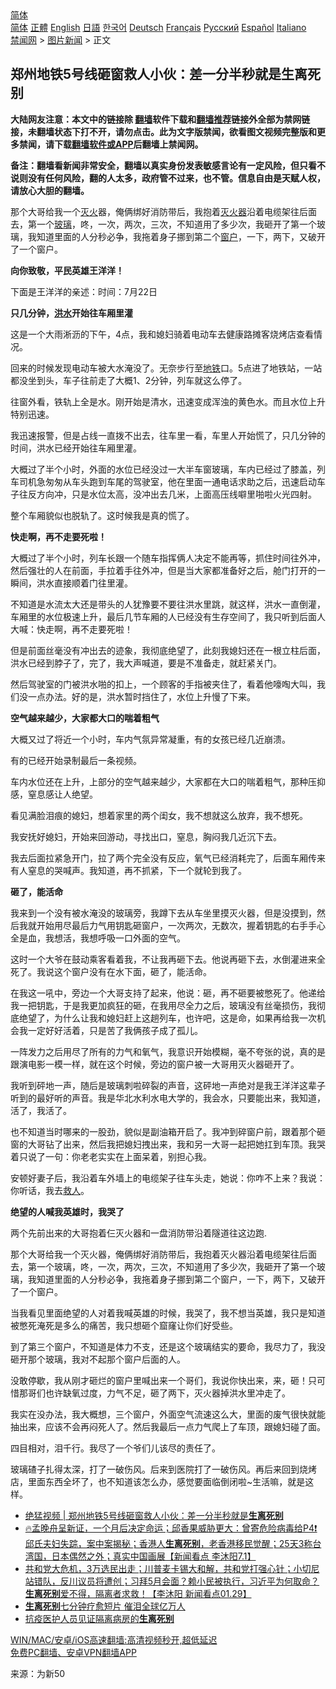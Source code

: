  <!-- 面包屑导航 --> <div class="breadcrumb"><!-- GTranslate: https://gtranslate.io/ -->  <div class="switcher notranslate">  <div class="selected">  <a href="#" onclick="return false;"> 简体</a>  </div>  <div class="option">  <a href="https://www.bannedbook.org" onclick="doGTranslate('zh-CN|zh-CN');jQuery('div.switcher div.selected a').html(jQuery(this).html());return false;" title="简体中文" class="nturl selected"> 简体</a>  <a href="https://www.bannedbook.org/zh-tw/" onclick="doGTranslate('zh-CN|zh-TW');jQuery('div.switcher div.selected a').html(jQuery(this).html());return false;" title="繁體中文" class="nturl"> 正體</a>  <a href="https://www.bannedbook.org/en/" onclick="doGTranslate('zh-CN|en');jQuery('div.switcher div.selected a').html(jQuery(this).html());return false;" title="English" class="nturl"> English</a>  <a href="https://www.bannedbook.org/ja/" onclick="doGTranslate('zh-CN|ja');jQuery('div.switcher div.selected a').html(jQuery(this).html());return false;" title="日本語" class="nturl"> 日語</a>  <a href="https://www.bannedbook.org/ko/" onclick="doGTranslate('zh-CN|ko');jQuery('div.switcher div.selected a').html(jQuery(this).html());return false;" title="한국어" class="nturl"> 한국어</a>  <a href="https://www.bannedbook.org/de/" onclick="doGTranslate('zh-CN|de');jQuery('div.switcher div.selected a').html(jQuery(this).html());return false;" title="Deutsch" class="nturl"> Deutsch</a>  <a href="https://www.bannedbook.org/fr/" onclick="doGTranslate('zh-CN|fr');jQuery('div.switcher div.selected a').html(jQuery(this).html());return false;" title="Français" class="nturl"> Français</a>  <a href="https://www.bannedbook.org/ru/" onclick="doGTranslate('zh-CN|ru');jQuery('div.switcher div.selected a').html(jQuery(this).html());return false;" title="Русский" class="nturl"> Русский</a>  <a href="https://www.bannedbook.org/es/" onclick="doGTranslate('zh-CN|es');jQuery('div.switcher div.selected a').html(jQuery(this).html());return false;" title="Español" class="nturl"> Español</a>  <a href="https://www.bannedbook.org/it/" onclick="doGTranslate('zh-CN|it');jQuery('div.switcher div.selected a').html(jQuery(this).html());return false;" title="Italiano" class="nturl"> Italiano</a>  </div>  </div>      <div class='breadcrumb-sub'><!-- Breadcrumb NavXT 6.3.0 --> <a href="https://www.bannedbook.org/" class="home">禁闻网</a> &gt; <a href="https://www.bannedbook.org/bnews/topimagenews/" class="category">图片新闻</a> &gt; 正文</div></div><h2>郑州地铁5号线砸窗救人小伙：差一分半秒就是生离死别</h2> <p class="notice"><b>大陆网友注意：本文中的链接除 <a href="https://github.com/bannedbook/fanqiang" >翻墙</a>软件下载和<a href="https://github.com/killgcd/justmysocks/blob/master/README.md">翻墙推荐</a>链接外全部为禁网链接，未翻墙状态下打不开，请勿点击。此为文字版禁闻，欲看图文视频完整版和更多禁闻，请下载<a href="https://github.com/bannedbook/fanqiang">翻墙软件或APP</a>后翻墙上禁闻网。</p><p>备注：翻墙看新闻非常安全，翻墙以真实身份发表敏感言论有一定风险，但只看不说则没有任何风险，翻的人太多，政府管不过来，也不管。信息自由是天赋人权，请放心大胆的翻墙。</b></p>  <div class="entry"> <p id="summary">那个大哥给我一个<a href="https://www.bannedbook.org/bnews/tag/%E7%81%AD%E7%81%AB/" class="st_tag internal_tag" rel="tag" title="标签 灭火 下的日志">灭火</a>器，俺俩绑好消防带后，我抱着<a href="https://www.bannedbook.org/bnews/tag/%e7%81%ad%e7%81%ab%e5%99%a8/" class="st_tag internal_tag" rel="tag" title="标签 灭火器 下的日志">灭火器</a>沿着电缆架往后面去，第一个<a href="https://www.bannedbook.org/bnews/tag/%E7%8E%BB%E7%92%83/" class="st_tag internal_tag" rel="tag" title="标签 玻璃 下的日志">玻璃</a>，咚，一次，两次，三次，不知道用了多少次，我砸开了第一个玻璃，我知道里面的人分秒必争，我拖着身子挪到第二个<a href="https://www.bannedbook.org/bnews/tag/%E7%AA%97%E6%88%B7/" class="st_tag internal_tag" rel="tag" title="标签 窗户 下的日志">窗户</a>，一下，两下，又破开了一个窗户。</p> <p><strong>向你致敬，平民英雄王洋洋！</strong></p> <p>下面是王洋洋的亲述：时间：7月22日</p> <p><strong>只几分钟，<a href="https://www.bannedbook.org/bnews/tag/%e6%b4%aa%e6%b0%b4/" class="st_tag internal_tag" rel="tag" title="标签 洪水 下的日志">洪水</a>开始往车厢里灌</strong></p> <p>这是一个大雨淅沥的下午，4点，我和媳妇骑着电动车去健康路摊客烧烤店查看情况。</p> <p>回来的时候发现电动车被大水淹没了。无奈步行至<a href="https://www.bannedbook.org/bnews/tag/%e5%9c%b0%e9%93%81/" class="st_tag internal_tag" rel="tag" title="标签 地铁 下的日志">地铁</a>口。5点进了地铁站，一站都没坐到头，车子往前走了大概1、2分钟，列车就这么停了。</p> <p>往窗外看，铁轨上全是水。刚开始是清水，迅速变成浑浊的黄色水。而且水位上升特别迅速。</p> <p>我迅速报警，但是占线一直拨不出去，往车里一看，车里人开始慌了，只几分钟的时间，洪水已经开始往车厢里灌。</p> <p>大概过了半个小时，外面的水位已经没过一大半车窗玻璃，车内已经过了膝盖，列车司机急匆匆从车头跑到车尾的驾驶室，他在里面一通电话求助之后，迅速启动车子往反方向冲，只是水位太高，没冲出去几米，上面高压线噼里啪啦火光四射。</p> <p>整个车厢貌似也脱轨了。这时候我是真的慌了。</p>  <p><strong>快走啊，再不走要死啦！</strong></p> <p>大概过了半个小时，列车长跟一个随车指挥俩人决定不能再等，抓住时间往外冲，然后强壮的人在前面，手拉着手往外冲，但是当大家都准备好之后，舱门打开的一瞬间，洪水直接顺着门往里灌。</p> <p>不知道是水流太大还是带头的人犹豫要不要往洪水里跳，就这样，洪水一直倒灌，车厢里的水位极速上升，最后几节车厢的人已经没有生存空间了，我只听到后面人大喊：快走啊，再不走要死啦！</p> <p>但是前面丝毫没有冲出去的迹象，我彻底绝望了，此刻我媳妇还在一根立柱后面，洪水已经到脖子了，完了，我大声喊道，要是不准备走，就赶紧关门。</p> <p>然后驾驶室的门被洪水啪的扣上，一个顾客的手指被夹住了，看着他嚎啕大叫，我们没一点办法。好的是，洪水暂时挡住了，水位上升慢了下来。</p> <p><strong>空气越来越少，大家都大口的喘着粗气</strong></p> <p>大概又过了将近一个小时，车内气氛异常凝重，有的女孩已经几近崩溃。</p> <p>有的已经开始录制最后一条视频。</p> <p>车内水位还在上升，上部分的空气越来越少，大家都在大口的喘着粗气，那种压抑感，窒息感让人绝望。</p> <p>看见满脸泪痕的媳妇，想着家里的两个闺女，我不想就这么放弃，我不想死。</p>  <p>我安抚好媳妇，开始来回游动，寻找出口，窒息，胸闷我几近沉下去。</p> <p>我去后面拉紧急开门，拉了两个完全没有反应，氧气已经消耗完了，后面车厢传来有人窒息的哭喊声。我知道，再不抓紧，下一个就轮到我了。</p> <p><strong>砸了，能活命</strong></p> <p>我来到一个没有被水淹没的玻璃旁，我蹲下去从车坐里摸灭火器，但是没摸到，然后我就开始用尽最后力气用钥匙砸窗户，一次两次，无数次，握着钥匙的右手手心全是血，我想活，我想呼吸一口外面的空气。</p> <p>这时一个大爷在鼓动乘客看着我，不让我再砸下去。他说再砸下去，水倒灌进来全死了。我说这个窗户没有在水下面，砸了，能活命。</p> <p>在我这一吼中，旁边一个大哥支持了起来，他说：砸，再不砸要被憋死了。他递给我一把钥匙，于是我更加疯狂的砸，在我用尽全力之后，玻璃没有丝毫损伤，我彻底绝望了，为什么让我和媳妇赶上这趟列车，也许吧，这是命，如果再给我一次机会我一定好好活着，只是苦了我俩孩子成了孤儿。</p> <p>一阵发力之后用尽了所有的力气和氧气，我意识开始模糊，毫不夸张的说，真的是跟演电影一模一样，就在这个时候，旁边的窗户被一大哥用灭火器砸开了。</p> <p>我听到砰地一声，随后是玻璃刺啦碎裂的声音，这砰地一声绝对是我王洋洋这辈子听到的最好听的声音。我是华北水利水电大学的，我会水，只要能出来，我知道，活了，我活了。</p> <p>也不知道当时哪来的一股劲，貌似是副油箱开启了。我冲到碎窗户前，跟着那个砸窗的大哥钻了出来，然后我把媳妇拽出来，我和另一大哥一起把她扛到车顶。我哭着只说了一句：你老老实实在上面呆着，别担心我。</p> <p>安顿好妻子后，我沿着车外墙上的电缆架子往车头走，她说：你咋不上来？我说：你听话，我去<a href="https://www.bannedbook.org/bnews/tag/%E6%95%91%E4%BA%BA/" class="st_tag internal_tag" rel="tag" title="标签 救人 下的日志">救人</a>。</p>  <p><strong>绝望的人喊我英雄时，我哭了</strong></p> <p>两个先前出来的大哥抱着仨灭火器和一盘消防带沿着隧道往这边跑.</p> <p>那个大哥给我一个灭火器，俺俩绑好消防带后，我抱着灭火器沿着电缆架往后面去，第一个玻璃，咚，一次，两次，三次，不知道用了多少次，我砸开了第一个玻璃，我知道里面的人分秒必争，我拖着身子挪到第二个窗户，一下，两下，又破开了一个窗户。</p> <p>当我看见里面绝望的人对着我喊英雄的时候，我哭了，我不想当英雄，我只是知道被憋死淹死是多么的痛苦，我只想砸个窟窿让你们好受些。</p> <p>到了第三个窗户，不知道是体力不支，还是这个玻璃结实的要命，我尽力了，我没砸开那个玻璃，我对不起那个窗户后面的人。</p> <p>没敢停歇，我从刚才砸烂的窗户里喊出来一个哥们，我说你快出来，来，砸！只可惜那哥们也许缺氧过度，力气不足，砸了两下，灭火器掉洪水里冲走了。</p> <p>我实在没办法，我大概想，三个窗户，外面空气流速这么大，里面的废气很快就能抽出来，应该不会再闷死人了。然后我最后一点力气爬上了车顶，跟媳妇碰了面。</p> <p>四目相对，泪千行。我尽了一个爷们儿该尽的责任了。</p> <p>玻璃碴子扎得太深，打了一破伤风。后来到医院打了一破伤风。再后来回到烧烤店，里面东西全坏了，也不知道该怎么办，感觉要面临倒闭啦~生活嘛，就是这样。</p> <ul class='op-related-articles' title='相关阅读'> <li><a href='https://www.bannedbook.org/bnews/baitai/20210731/1597888.html' target='_blank'>绝猛视频 &#124; 郑州地铁5号线砸窗救人小伙：差一分半秒就是<b>生离死别</b></a></li> <li><a href='https://www.bannedbook.org/bnews/bannedvideo/20210701/1578091.html' target='_blank'>🔥孟晚舟呈新证，一个月后决定命运；邱香果威胁更大：曾寄危险病毒给P4❗️邱氏夫妇失踪，案中案揭秘；香港人<b>生离死别</b>，老香港移民觉醒；25天3称台湾国，日本偶然之外；真实中国画展【新闻看点 李沐阳7.1】</a></li> <li><a href='https://www.bannedbook.org/bnews/bannedvideo/20210130/1477722.html' target='_blank'>共和党大危机，3万选民出走；川普麦卡锡大和解，共和党打强心针；小切尼站错队，反川议员将遭创；习拜5月会面？赖小民被执行，习近平为何取命？<b>生离死别</b>爱不得，隔离者求救！【李沐阳 新闻看点01.29】</a></li> <li><a href='https://www.bannedbook.org/bnews/comments/20200701/1354022.html' target='_blank'><b>生离死别</b>七分钟疗愈短片  催泪全球亿万人</a></li> <li><a href='https://www.bannedbook.org/bnews/worldnews/usa/20200421/1316231.html' target='_blank'>抗疫医护人员见证隔离病房的<b>生离死别</b></a></li> </ul> <p class="texttj"> <a href="https://github.com/bannedbook/fanqiang/wiki/V2ray%E6%9C%BA%E5%9C%BA" target="_blank">WIN/MAC/安卓/iOS高速翻墙:高清视频秒开,超低延迟</a><br/> <a href="https://github.com/bannedbook/fanqiang/wiki/%E7%A6%81%E9%97%BB%E7%BD%91%E5%AE%89%E5%8D%93%E7%BF%BB%E5%A2%99%E6%96%B0%E9%97%BBAPP" target="_blank">免费PC翻墙、安卓VPN翻墙APP</a></p> <p> 来源：为新50 </p><a name='sharetosocial'></a>  <div style="margin-bottom:5px;padding-bottom:5px;clear:both"> <div id="archive-pix-1" class="banner-ads"> <!-- AuctionX Display platform tag START --> <div id="26318x728x90x621x_ADSLOT2" clicktrack="%%CLICK_URL_ESC%%"></div> <!-- AuctionX Display platform tag END --> </div> <div id="archive-pix-2" class="banner-ads"> <!-- AuctionX Display platform tag START --> <div id="26315x300x250x621x_ADSLOT2" clicktrack="%%CLICK_URL_ESC%%"></div> <!-- AuctionX Display platform tag END --> </div> </div>  <div id="archive-pix-1" class="banner-ads"> <!-- AuctionX Display platform tag START --> <div id="26318x728x90x621x_ADSLOT3" clicktrack="%%CLICK_URL_ESC%%"></div> <!-- AuctionX Display platform tag END --> </div> </div><!--END ENTRY--> 